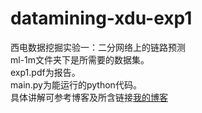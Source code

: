 # datamining-xdu-exp1
西电数据挖掘实验一：二分网络上的链路预测  
ml-1m文件夹下是所需要的数据集。  
exp1.pdf为报告。  
main.py为能运行的python代码。  
具体讲解可参考博客及所含链接[我的博客](https://blog.csdn.net/qq_43305312/article/details/111397361)
